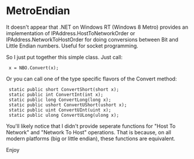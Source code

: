 MetroEndian
===========
It doesn't appear that .NET on Windows RT (Windows 8 Metro) provides an implementation of IPAddress.HostToNetworkOrder or IPAddress.NetworkToHostOrder for doing conversions between Bit and Little Endian numbers.  Useful for socket programming.

So I just put together this simple class.  Just call:

     x = NBO.Convert(x);

Or you can call one of the type specific flavors of the Convert method:

     static public short ConvertShort(short x);
     static public int ConvertInt(int x);
     static public long ConvertLong(long x);
     static public ushort ConvertUShort(ushort x);
     static public uint ConvertUInt(uint x);
     static public ulong ConvertULong(ulong x);

You'll likely notice that I didn't provide seperate functions for "Host To Network" and "Network To Host" operations. That is because, on all modern platforms (big or little endian), these functions are equivalent.

Enjoy